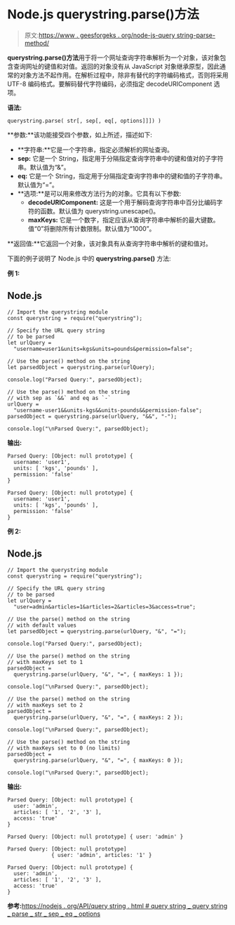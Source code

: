 # Node.js querystring.parse()方法

> 原文:[https://www . geesforgeks . org/node-js-query string-parse-method/](https://www.geeksforgeeks.org/node-js-querystring-parse-method/)

**querystring.parse()方法**用于将一个网址查询字符串解析为一个对象，该对象包含查询网址的键值和对值。返回的对象没有从 JavaScript 对象继承原型，因此通常的对象方法不起作用。在解析过程中，除非有替代的字符编码格式，否则将采用 UTF-8 编码格式。要解码替代字符编码，必须指定 decodeURIComponent 选项。

**语法:**

```
querystring.parse( str[, sep[, eq[, options]]]) )

```

**参数:**该功能接受四个参数，如上所述，描述如下:

*   **字符串:**它是一个字符串，指定必须解析的网址查询。
*   **sep:** 它是一个 String，指定用于分隔指定查询字符串中的键和值对的子字符串。默认值为“&”。
*   **eq:** 它是一个 String，指定用于分隔指定查询字符串中的键和值的子字符串。默认值为“=”。
*   **选项:**是可以用来修改方法行为的对象。它具有以下参数:
    *   **decodeURIComponent:** 这是一个用于解码查询字符串中百分比编码字符的函数。默认值为 querystring.unescape()。
    *   **maxKeys:** 它是一个数字，指定应该从查询字符串中解析的最大键数。值“0”将删除所有计数限制。默认值为“1000”。

**返回值:**它返回一个对象，该对象具有从查询字符串中解析的键和值对。

下面的例子说明了 Node.js 中的 **querystring.parse()** 方法:

**例 1:**

## Node.js

```
// Import the querystring module
const querystring = require("querystring");

// Specify the URL query string
// to be parsed
let urlQuery = 
  "username=user1&units=kgs&units=pounds&permission=false";

// Use the parse() method on the string
let parsedObject = querystring.parse(urlQuery);

console.log("Parsed Query:", parsedObject);

// Use the parse() method on the string
// with sep as `&&` and eq as `-`
urlQuery = 
  "username-user1&&units-kgs&&units-pounds&&permission-false";
parsedObject = querystring.parse(urlQuery, "&&", "-");

console.log("\nParsed Query:", parsedObject);
```

**输出:**

```
Parsed Query: [Object: null prototype] {
  username: 'user1',
  units: [ 'kgs', 'pounds' ],
  permission: 'false'
}

Parsed Query: [Object: null prototype] {
  username: 'user1',
  units: [ 'kgs', 'pounds' ],
  permission: 'false'
}

```

**例 2:**

## Node.js

```
// Import the querystring module
const querystring = require("querystring");

// Specify the URL query string
// to be parsed
let urlQuery = 
  "user=admin&articles=1&articles=2&articles=3&access=true";

// Use the parse() method on the string
// with default values
let parsedObject = querystring.parse(urlQuery, "&", "=");

console.log("Parsed Query:", parsedObject);

// Use the parse() method on the string
// with maxKeys set to 1
parsedObject = 
  querystring.parse(urlQuery, "&", "=", { maxKeys: 1 });

console.log("\nParsed Query:", parsedObject);

// Use the parse() method on the string
// with maxKeys set to 2
parsedObject = 
  querystring.parse(urlQuery, "&", "=", { maxKeys: 2 });

console.log("\nParsed Query:", parsedObject);

// Use the parse() method on the string
// with maxKeys set to 0 (no limits)
parsedObject = 
  querystring.parse(urlQuery, "&", "=", { maxKeys: 0 });

console.log("\nParsed Query:", parsedObject);
```

**输出:**

```
Parsed Query: [Object: null prototype] {
  user: 'admin',
  articles: [ '1', '2', '3' ],
  access: 'true'
}

Parsed Query: [Object: null prototype] { user: 'admin' }

Parsed Query: [Object: null prototype] 
              { user: 'admin', articles: '1' }

Parsed Query: [Object: null prototype] {
  user: 'admin',
  articles: [ '1', '2', '3' ],
  access: 'true'
}

```

**参考:**[https://nodejs . org/API/query string . html # query string _ query string _ parse _ str _ sep _ eq _ options](https://nodejs.org/api/querystring.html#querystring_querystring_parse_str_sep_eq_options)